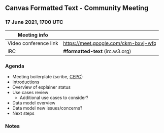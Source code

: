 ## Canvas Formatted Text - Community Meeting
### 17 June 2021, 1700 UTC

| Meeting info | |
|---|----|
| Video conference link | https://meet.google.com/ckm-bxvj-wfq |
| IRC | **#formatted-text** (irc.w3.org) |

### Agenda

* Meeting boilerplate (scribe, [CEPC](https://www.w3.org/Consortium/cepc/))
* Introductions
* Overview of explainer status
* Use cases review
   * Additional use cases to consider?
* Data model overview
* Data model new issues/concerns?
* Next steps

### Notes

